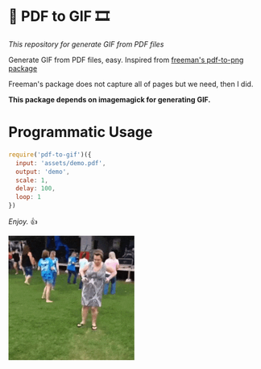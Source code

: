 # 💼 PDF to GIF 🎞

*This repository for generate GIF from PDF files*

Generate GIF from PDF files, easy. Inspired from [freeman's pdf-to-png package](https://github.com/freeman-lab/pdf-to-png)

Freeman's package does not capture all of pages but we need, then I did.

**This package depends on imagemagick for generating GIF.**

# Programmatic Usage

```javascript
require('pdf-to-gif')({
  input: 'assets/demo.pdf',
  output: 'demo',
  scale: 1,
  delay: 100,
  loop: 1
})
```

_Enjoy._ :+1:

![gif](assets/enjoy.gif)
